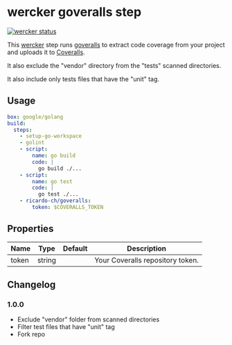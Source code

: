 # wercker goveralls step

[![wercker status](https://app.wercker.com/status/0c4ad38afcbe5edff73cf590f7131e59/m "wercker status")](https://app.wercker.com/project/bykey/0c4ad38afcbe5edff73cf590f7131e59)

This [wercker](http://wercker.com) step runs [goveralls](https://github.com/mattn/goveralls)
to extract code coverage from your project and uploads it to [Coveralls](https://coveralls.io/).

It also exclude the "vendor" directory from the "tests" scanned directories.

It also include only tests files that have the "unit" tag.

## Usage

```yaml
box: google/golang
build:
  steps:
    - setup-go-workspace
    - golint
    - script:
        name: go build
        code: |
          go build ./...
    - script:
        name: go test
        code: |
          go test ./...
    - ricardo-ch/goveralls:
        token: $COVERALLS_TOKEN
```

## Properties

Name     | Type   | Default                 | Description
-------- | ------ | ----------------------- | -------------------
token    | string |                         | Your Coveralls repository token.

## Changelog

### 1.0.0

- Exclude "vendor" folder from scanned directories
- Filter test files that have "unit" tag
- Fork repo